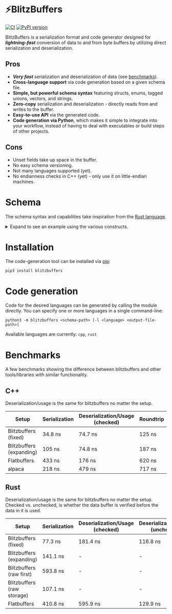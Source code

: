 # ⚡BlitzBuffers

[![CI](https://github.com/InoUno/blitzbuffers/actions/workflows/build.yml/badge.svg)](https://github.com/InoUno/blitzbuffers/actions/workflows/build.yml)
[![PyPI version](https://badge.fury.io/py/blitzbuffers.svg)](https://badge.fury.io/py/blitzbuffers)

BlitzBuffers is a serialization format and code generator designed for **_lightning-fast_** conversion of data to and from byte buffers by utilizing direct serialization and deserialization.

## Pros

- **_Very fast_** serialization and deserialization of data (see [benchmarks](#benchmarks)).
- **Cross-language support** via code generation based on a given schema file.
- **Simple, but powerful schema syntax** featuring structs, enums, tagged unions, vectors, and strings.
- **Zero-copy** serialization and deserialization - directly reads from and writes to the buffer.
- **Easy-to-use API** via the generated code.
- **Code generation via Python**, which makes it simple to integrate into your workflow, instead of having to deal with executables or build steps of other projects.

## Cons

- Unset fields take up space in the buffer.
- No easy schema versioning.
- Not many languages supported (yet).
- No endianness checks in C++ (yet) - only use it on little-endian machines.

# Schema

The schema syntax and capabilities take inspiration from the [Rust language](https://www.rust-lang.org/).

<details>
<summary>Expand to see an example using the various constructs.</summary>

```bzb
namespace game

enum EntityType {
    Player
    Neutral
    Enemy
}

struct Position {
    x: f32
    y: f32
    z: f32
}

struct Entity {
    type: EntityType
    name: string
    hitpoints: u64
    position: Position
    traits: Trait[]
}

enum Trait {
    Height(u16, u16),

    Color {
        red: u8
        green: u8
        blue: u8
        alpha: u8
    }

}
```
</details>

# Installation

The code-generation tool can be installed via [pip](https://pypi.org/project/pip/):

```
pip3 install blitzbuffers
```

# Code generation

Code for the desired languages can be generated by calling the module directly.
You can specify one or more languages in a single command-line:

```
python3 -m blitzbuffers <schema-path> [-l <language> <output-file-path>]
```

Available languages are currently: `cpp`, `rust`

# Benchmarks

A few benchmarks showing the difference between blitzbuffers and other tools/libraries with similar functionality.

## C++

Deserialization/usage is the same for blitzbuffers no matter the setup.

| Setup                     | Serialization  | Deserialization/Usage (checked) | Roundtrip |
|-|-|-|-|
| Blitzbuffers (fixed)      | 34.8 ns   | 74.7 ns               | 125 ns    |
| Blitzbuffers (expanding)  | 105 ns    | 74.8 ns               | 187 ns    |
| Flatbuffers               | 433 ns    | 176 ns                | 620 ns    |
| alpaca                    | 218 ns    | 479 ns                | 717 ns    |

## Rust

Deserialization/usage is the same for blitzbuffers no matter the setup. Checked vs. unchecked, is whether the data buffer is verified before the data in it is used.

| Setup                     | Serialization | Deserialization/Usage (checked) | Deserialization/Usage (unchecked) |
|-|-|-|-|
| Blitzbuffers (fixed)        | 77.3 ns     | 181.4 ns  | 116.8 ns
| Blitzbuffers (expanding)    | 141.1 ns    | -         | -
| Blitzbuffers (raw first)    | 593.8 ns    | -         | -
| Blitzbuffers (raw storage)  | 107.1 ns    | -         | -
| Flatbuffers                 | 410.8 ns    | 595.9 ns  | 129.9 ns

